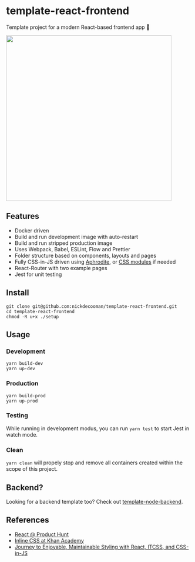 # template-react-frontend
Template project for a modern React-based frontend app 💃

<img src="https://cdn.pbrd.co/images/6GJxp7tQ.gif" width="450">

## Features

* Docker driven
* Build and run development image with auto-restart
* Build and run stripped production image
* Uses Webpack, Babel, ESLint, Flow and Prettier
* Folder structure based on components, layouts and pages
* Fully CSS-in-JS driven using [Aphrodite](https://github.com/Khan/aphrodite), or [CSS modules](https://github.com/css-modules/css-modules) if needed
* React-Router with two example pages
* Jest for unit testing

## Install

```
git clone git@github.com:nickdecooman/template-react-frontend.git
cd template-react-frontend
chmod -R u+x ./setup
```

## Usage

### Development

```
yarn build-dev
yarn up-dev
```

### Production

```
yarn build-prod
yarn up-prod
```

### Testing

While running in development modus, you can run `yarn test` to start Jest in watch mode.

### Clean

`yarn clean` will propely stop and remove all containers created within the scope of this project.


## Backend?

Looking for a backend template too? Check out [template-node-backend](https://github.com/nickdecooman/template-node-backend).

## References

* [React @ Product Hunt](https://speakerdeck.com/rstankov/react-at-product-hunt-wad)
* [Inline CSS at Khan Academy](http://engineering.khanacademy.org/posts/aphrodite-inline-css.htm)
* [Journey to Enjoyable, Maintainable Styling with React, ITCSS, and CSS-in-JS](https://medium.com/maintainable-react-apps/journey-to-enjoyable-maintainable-styling-with-react-itcss-and-css-in-js-632cfa9c70d6)
